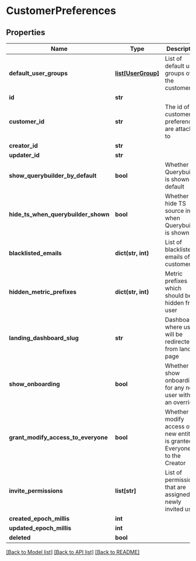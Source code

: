 # CustomerPreferences

## Properties
Name | Type | Description | Notes
------------ | ------------- | ------------- | -------------
**default_user_groups** | [**list[UserGroup]**](UserGroup.md) | List of default user groups of the customer | [optional] 
**id** | **str** |  | [optional] 
**customer_id** | **str** | The id of the customer preferences are attached to | 
**creator_id** | **str** |  | [optional] 
**updater_id** | **str** |  | [optional] 
**show_querybuilder_by_default** | **bool** | Whether the Querybuilder is shown by default | 
**hide_ts_when_querybuilder_shown** | **bool** | Whether to hide TS source input when Querybuilder is shown | 
**blacklisted_emails** | **dict(str, int)** | List of blacklisted emails of the customer | [optional] 
**hidden_metric_prefixes** | **dict(str, int)** | Metric prefixes which should be hidden from user | [optional] 
**landing_dashboard_slug** | **str** | Dashboard where user will be redirected from landing page | [optional] 
**show_onboarding** | **bool** | Whether to show onboarding for any new user without an override | 
**grant_modify_access_to_everyone** | **bool** | Whether modify access of new entites is granted to Everyone or to the Creator | 
**invite_permissions** | **list[str]** | List of permissions that are assigned to newly invited users | [optional] 
**created_epoch_millis** | **int** |  | [optional] 
**updated_epoch_millis** | **int** |  | [optional] 
**deleted** | **bool** |  | [optional] 

[[Back to Model list]](../README.md#documentation-for-models) [[Back to API list]](../README.md#documentation-for-api-endpoints) [[Back to README]](../README.md)


